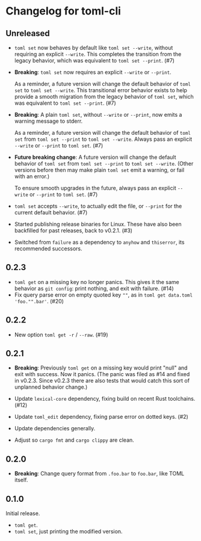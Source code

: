 # Changelog for toml-cli

## Unreleased

* `toml set` now behaves by default like `toml set --write`, without
  requiring an explicit `--write`.  This completes the transition from the
  legacy behavior, which was equivalent to `toml set --print`. (#7)

* **Breaking**: `toml set` now requires an explicit `--write` or `--print`.

  As a reminder, a future version will change the default behavior of
  `toml set` to `toml set --write`.  This transitional error behavior exists
  to help provide a smooth migration from the legacy behavior of `toml set`,
  which was equivalent to `toml set --print`. (#7)

* **Breaking**: A plain `toml set`, without `--write` or `--print`, now
  emits a warning message to stderr.

  As a reminder, a future version will change the default
  behavior of `toml set` from `toml set --print` to `toml set --write`.
  Always pass an explicit `--write` or `--print` to `toml set`. (#7)

* **Future breaking change**: A future version will change the default
  behavior of `toml set` from `toml set --print` to `toml set --write`.
  (Other versions before then may make plain `toml set` emit a warning,
  or fail with an error.)

  To ensure smooth upgrades in the future, always pass an explicit `--write`
  or `--print` to `toml set`. (#7)

* `toml set` accepts `--write`, to actually edit the file, or `--print` for
  the current default behavior. (#7)
* Started publishing release binaries for Linux.  These have also been
  backfilled for past releases, back to v0.2.1. (#3)
* Switched from `failure` as a dependency to `anyhow` and `thiserror`,
  its recommended successors.


## 0.2.3

* `toml get` on a missing key no longer panics.  This gives it the same
  behavior as `git config`: print nothing, and exit with failure. (#14)
* Fix query parse error on empty quoted key `""`,
  as in `toml get data.toml 'foo."".bar'`. (#20)


## 0.2.2

* New option `toml get -r` / `--raw`. (#19)


## 0.2.1

* **Breaking**: Previously `toml get` on a missing key would print "null"
  and exit with success.  Now it panics.  (The panic was filed as #14 and
  fixed in v0.2.3.  Since v0.2.3 there are also tests that would catch this
  sort of unplanned behavior change.)

* Update `lexical-core` dependency, fixing build on recent Rust toolchains. (#12)
* Update `toml_edit` dependency, fixing parse error on dotted keys. (#2)
* Update dependencies generally.
* Adjust so `cargo fmt` and `cargo clippy` are clean.


## 0.2.0

* **Breaking**: Change query format from `.foo.bar` to `foo.bar`,
  like TOML itself.


## 0.1.0

Initial release.

* `toml get`.
* `toml set`, just printing the modified version.
